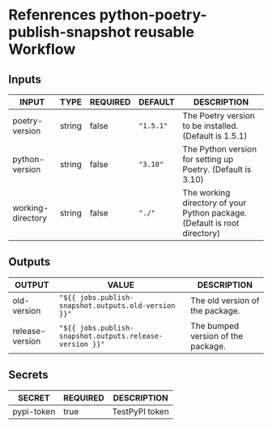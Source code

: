 # Refenrences python-poetry-publish-snapshot reusable Workflow
## Inputs

<!-- AUTO-DOC-INPUT:START - Do not remove or modify this section -->

|       INPUT       |  TYPE  | REQUIRED |  DEFAULT  |                                DESCRIPTION                                |
|-------------------|--------|----------|-----------|---------------------------------------------------------------------------|
|  poetry-version   | string |  false   | `"1.5.1"` |          The Poetry version to be installed. (Default is 1.5.1)           |
|  python-version   | string |  false   | `"3.10"`  |        The Python version for setting up Poetry. (Default is 3.10)        |
| working-directory | string |  false   |  `"./"`   | The working directory of your Python package. (Default is root directory) |

<!-- AUTO-DOC-INPUT:END -->
## Outputs

<!-- AUTO-DOC-OUTPUT:START - Do not remove or modify this section -->

|     OUTPUT      |                          VALUE                           |            DESCRIPTION             |
|-----------------|----------------------------------------------------------|------------------------------------|
|   old-version   |   `"${{ jobs.publish-snapshot.outputs.old-version }}"`   |  The old version of the package.   |
| release-version | `"${{ jobs.publish-snapshot.outputs.release-version }}"` | The bumped version of the package. |

<!-- AUTO-DOC-OUTPUT:END -->
## Secrets

<!-- AUTO-DOC-SECRETS:START - Do not remove or modify this section -->

|   SECRET   | REQUIRED |  DESCRIPTION   |
|------------|----------|----------------|
| pypi-token |   true   | TestPyPI token |

<!-- AUTO-DOC-SECRETS:END -->
